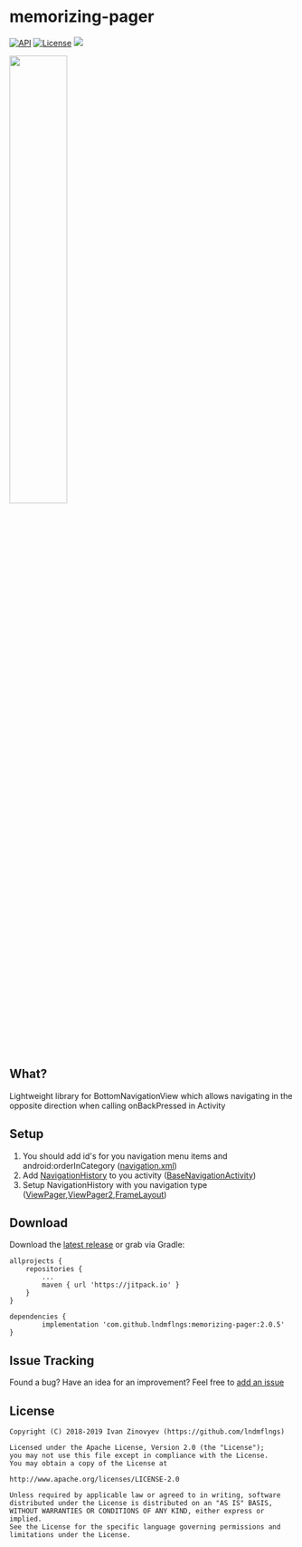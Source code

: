 # memorizing-pager

[![API](https://img.shields.io/badge/API-15%2B-blue.svg?style=flat)](https://android-arsenal.com/api?level=15)
[![License](https://img.shields.io/badge/license-Apache%202-red.svg?style=flat)](https://www.apache.org/licenses/LICENSE-2.0)
[![](https://jitpack.io/v/lndmflngs/memorizing-pager.svg)](https://jitpack.io/#lndmflngs/memorizing-pager)

<img src="https://github.com/lndmflngs/memorizing-pager/blob/master/screenshots/ezgif.com-crop.gif?raw=true" width="45%" />

## What?
Lightweight library for BottomNavigationView which allows navigating in the opposite direction when calling onBackPressed in Activity

## Setup
1. You should add id's for you navigation menu items and android:orderInCategory ([navigation.xml][2])
2. Add [NavigationHistory][3] to you activity ([BaseNavigationActivity][4])
3. Setup NavigationHistory with you navigation type ([ViewPager][5],[ViewPager2][6],[FrameLayout][7])

## Download
Download the [latest release][1] or grab via Gradle:

```
allprojects {
	repositories {
		...
		maven { url 'https://jitpack.io' }
	}
}
```
```
dependencies {
    	implementation 'com.github.lndmflngs:memorizing-pager:2.0.5'
}
```
## Issue Tracking
Found a bug? Have an idea for an improvement? Feel free to [add an issue](../../issues)

## License

```
Copyright (C) 2018-2019 Ivan Zinovyev (https://github.com/lndmflngs)

Licensed under the Apache License, Version 2.0 (the "License");
you may not use this file except in compliance with the License.
You may obtain a copy of the License at

http://www.apache.org/licenses/LICENSE-2.0

Unless required by applicable law or agreed to in writing, software
distributed under the License is distributed on an "AS IS" BASIS,
WITHOUT WARRANTIES OR CONDITIONS OF ANY KIND, either express or implied.
See the License for the specific language governing permissions and
limitations under the License.
```
[1]: https://github.com/lndmflngs/memorizing-pager/releases/latest
[2]: https://github.com/lndmflngs/memorizing-pager/blob/master/app/src/main/res/menu/navigation.xml
[3]: https://github.com/lndmflngs/memorizing-pager/blob/master/memorizingpager/src/main/java/com/lockwood/memorizingpager/NavigationHistory.kt
[4]: https://github.com/lndmflngs/memorizing-pager/blob/master/app/src/main/java/com/lockwood/pagerdemo/BaseNavigationActivity.kt
[5]: https://github.com/lndmflngs/memorizing-pager/blob/master/app/src/main/java/com/lockwood/pagerdemo/PagerActivity.kt
[6]: https://github.com/lndmflngs/memorizing-pager/blob/master/app/src/main/java/com/lockwood/pagerdemo/PagerSecondActivity.kt
[7]: https://github.com/lndmflngs/memorizing-pager/blob/master/app/src/main/java/com/lockwood/pagerdemo/FrameActivity.kt
